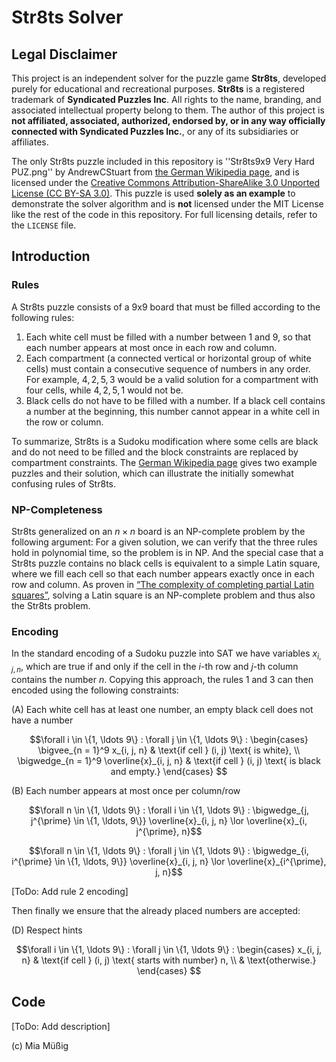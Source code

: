 # Str8ts Solver

## Legal Disclaimer

This project is an independent solver for the puzzle game **Str8ts**, developed purely for educational and recreational purposes. **Str8ts** is a registered trademark of **Syndicated Puzzles Inc**. All rights to the name, branding, and associated intellectual property belong to them. The author of this project is **not affiliated, associated, authorized, endorsed by, or in any way officially connected with Syndicated Puzzles Inc.**, or any of its subsidiaries or affiliates.

The only Str8ts puzzle included in this repository is ''Str8ts9x9 Very Hard PUZ.png'' by AndrewCStuart from [the German Wikipedia page](https://de.wikipedia.org/wiki/Str8ts#/media/Datei:Str8ts9x9_Very_Hard_PUZ.png), and is licensed under the [Creative Commons Attribution-ShareAlike 3.0 Unported License (CC BY-SA 3.0)](https://creativecommons.org/licenses/by-sa/3.0/). This puzzle is used **solely as an example** to demonstrate the solver algorithm and is **not** licensed under the MIT License like the rest of the code in this repository. For full licensing details, refer to the `LICENSE` file.

## Introduction

### Rules

A Str8ts puzzle consists of a 9x9 board that must be filled according to the following rules:

1. Each white cell must be filled with a number between 1 and 9, so that each number appears at most once in each row and column.
2. Each compartment (a connected vertical or horizontal group of white cells) must contain a consecutive sequence of numbers in any order. For example, $4,2,5,3$ would be a valid solution for a compartment with four cells, while $4,2,5,1$ would not be.
3. Black cells do not have to be filled with a number. If a black cell contains a number at the beginning, this number cannot appear in a white cell in the row or column.

To summarize, Str8ts is a Sudoku modification where some cells are black and do not need to be filled and the block constraints are replaced by compartment constraints. The [German Wikipedia page](https://de.wikipedia.org/wiki/Str8ts) gives two example puzzles and their solution, which can illustrate the initially somewhat confusing rules of Str8ts.

### NP-Completeness

Str8ts generalized on an $n \times n$ board is an NP-complete problem by the following argument: For a given solution, we can verify that the three rules hold in polynomial time, so the problem is in NP. And the special case that a Str8ts puzzle contains no black cells is equivalent to a simple Latin square, where we fill each cell so that each number appears exactly once in each row and column. As proven in [“The complexity of completing partial Latin squares”](https://doi.org/10.1016/0166-218X(84)90075-1), solving a Latin square is an NP-complete problem and thus also the Str8ts problem.

### Encoding

In the standard encoding of a Sudoku puzzle into SAT we have variables $x_{i, j, n}$, which are true if and only if the cell in the $i$-th row and $j$-th column contains the number $n$. Copying this approach, the rules 1 and 3 can then encoded using the following constraints:

(A) Each white cell has at least one number, an empty black cell does not have a number
```math
\forall i \in \{1, \ldots 9\} : \forall j \in \{1, \ldots 9\} : \begin{cases} \bigvee_{n = 1}^9 x_{i, j, n} & \text{if cell } (i, j) \text{ is white}, \\ \bigwedge_{n = 1}^9 \overline{x}_{i, j, n} & \text{if cell } (i, j) \text{ is black and empty.} \end{cases} 
```

(B) Each number appears at most once per column/row
```math
\forall n \in \{1, \ldots 9\} : \forall i \in \{1, \ldots 9\} : \bigwedge_{j, j^{\prime} \in \{1, \ldots, 9\}} \overline{x}_{i, j, n} \lor \overline{x}_{i, j^{\prime}, n}
```
```math
\forall n \in \{1, \ldots 9\} : \forall j \in \{1, \ldots 9\} : \bigwedge_{i, i^{\prime} \in \{1, \ldots, 9\}} \overline{x}_{i, j, n} \lor \overline{x}_{i^{\prime}, j, n}
```

[ToDo: Add rule 2 encoding]

Then finally we ensure that the already placed numbers are accepted:

(D) Respect hints
```math
\forall i \in \{1, \ldots 9\} : \forall j \in \{1, \ldots 9\} : \begin{cases} x_{i, j, n} & \text{if cell } (i, j) \text{ starts with number} n, \\  & \text{otherwise.} \end{cases} 
```

## Code

[ToDo: Add description]

(c) Mia Müßig
